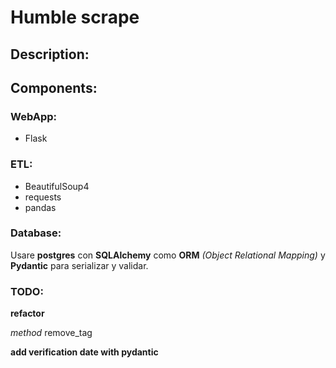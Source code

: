 # Humble scrape

## Description:
## Components:
### WebApp:
- Flask

### ETL:
- BeautifulSoup4
- requests
- pandas

### Database:
Usare **postgres** con **SQLAlchemy** como **ORM** *(Object Relational Mapping)* y **Pydantic** para serializar y validar. 


### TODO:
**refactor**

*method* remove_tag 
    
**add verification date with pydantic**
